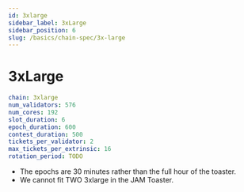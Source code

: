 ```yaml
---
id: 3xlarge
sidebar_label: 3xLarge
sidebar_position: 6
slug: /basics/chain-spec/3x-large
---
```


# 3xLarge

```yaml
chain: 3xlarge
num_validators: 576
num_cores: 192
slot_duration: 6
epoch_duration: 600
contest_duration: 500
tickets_per_validator: 2
max_tickets_per_extrinsic: 16
rotation_period: TODO
```

* The epochs are 30 minutes rather than the full hour of the toaster.  
* We cannot fit TWO 3xlarge in the JAM Toaster.
